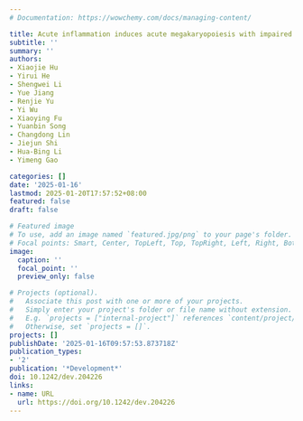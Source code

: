 ```yaml
---
# Documentation: https://wowchemy.com/docs/managing-content/

title: Acute inflammation induces acute megakaryopoiesis with impaired platelet production during fetal hematopoiesis
subtitle: ''
summary: ''
authors:
- Xiaojie Hu
- Yirui He
- Shengwei Li
- Yue Jiang
- Renjie Yu
- Yi Wu
- Xiaoying Fu
- Yuanbin Song
- Changdong Lin
- Jiejun Shi
- Hua-Bing Li
- Yimeng Gao

categories: []
date: '2025-01-16'
lastmod: 2025-01-20T17:57:52+08:00
featured: false
draft: false

# Featured image
# To use, add an image named `featured.jpg/png` to your page's folder.
# Focal points: Smart, Center, TopLeft, Top, TopRight, Left, Right, BottomLeft, Bottom, BottomRight.
image:
  caption: ''
  focal_point: ''
  preview_only: false

# Projects (optional).
#   Associate this post with one or more of your projects.
#   Simply enter your project's folder or file name without extension.
#   E.g. `projects = ["internal-project"]` references `content/project/deep-learning/index.md`.
#   Otherwise, set `projects = []`.
projects: []
publishDate: '2025-01-16T09:57:53.873718Z'
publication_types:
- '2'
publication: '*Development*'
doi: 10.1242/dev.204226
links:
- name: URL
  url: https://doi.org/10.1242/dev.204226
---
```

